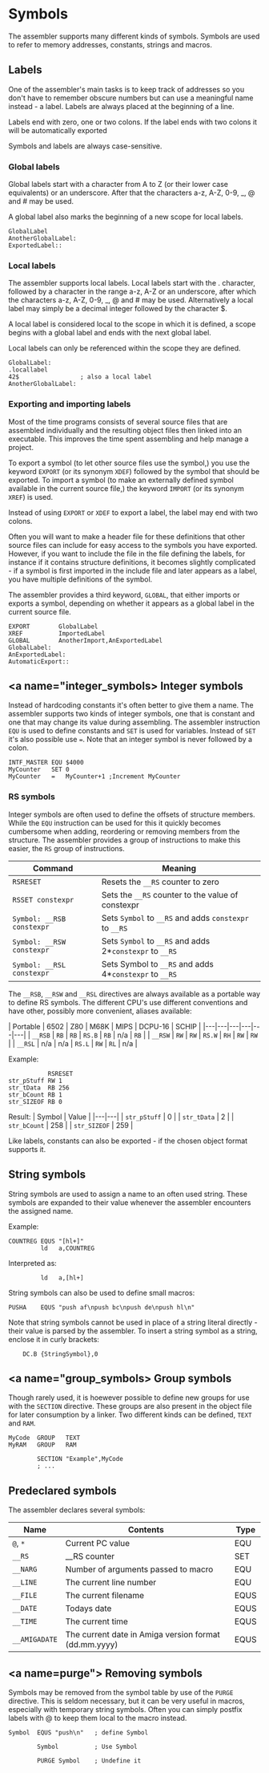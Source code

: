 # Symbols
The assembler supports many different kinds of symbols. Symbols are used to refer to memory addresses, constants, strings and macros.

## Labels
One of the assembler's main tasks is to keep track of addresses so you don't have to remember obscure numbers but can use a meaningful name instead - a label. Labels are always placed at the beginning of a line.

Labels end with zero, one or two colons. If the label ends with two colons it will be automatically exported

Symbols and labels are always case-sensitive.

### Global labels
Global labels start with a character from A to Z (or their lower case equivalents) or an underscore. After that the characters a-z, A-Z, 0-9, _, @ and # may be used. 

A global label also marks the beginning of a new scope for local labels.

```
GlobalLabel
AnotherGlobalLabel:
ExportedLabel::
```

### Local labels
The assembler supports local labels. Local labels start with the . character, followed by a character in the range a-z, A-Z or an underscore, after which the characters a-z, A-Z, 0-9, _, @ and # may be used. Alternatively a local label may simply be a decimal integer followed by the character $.

A local label is considered local to the scope in which it is defined, a scope begins with a global label and ends with the next global label.

Local labels can only be referenced within the scope they are defined.

```
GlobalLabel:
.locallabel
42$                 ; also a local label
AnotherGlobalLabel:
```

### <a name="import_export"></a> Exporting and importing labels

Most of the time programs consists of several source files that are assembled individually and the resulting object files then linked into an executable. This improves the time spent assembling and help manage a project.

To export a symbol (to let other source files use the symbol,) you use the keyword ```EXPORT``` (or its synonym ```XDEF```) followed by the symbol that should be exported. To import a symbol (to make an externally defined symbol available in the current source file,) the keyword ```IMPORT``` (or its synonym ```XREF```) is used.

Instead of using ```EXPORT``` or ```XDEF``` to export a label, the label may end with two colons.

Often you will want to make a header file for these definitions that other source files can include for easy access to the symbols you have exported. However, if you want to include the file in the file defining the labels, for instance if it contains structure definitions, it becomes slightly complicated - if a symbol is first imported in the include file and later appears as a label, you have multiple definitions of the symbol.

The assembler provides a third keyword, ```GLOBAL```, that either imports or exports a symbol, depending on whether it appears as a global label in the current source file.

```
EXPORT        GlobalLabel
XREF          ImportedLabel
GLOBAL        AnotherImport,AnExportedLabel
GlobalLabel:
AnExportedLabel:
AutomaticExport::
```

## <a name="integer_symbols></a> Integer symbols
Instead of hardcoding constants it's often better to give them a name. The assembler supports two kinds of integer symbols, one that is constant and one that may change its value during assembling. The assembler instruction ```EQU``` is used to define constants and ```SET``` is used for variables. Instead of ```SET``` it's also possible use ```=```. Note that an integer symbol is never followed by a colon.

```
INTF_MASTER EQU $4000
MyCounter   SET 0
MyCounter   =   MyCounter+1 ;Increment MyCounter
```

### <a name="rs_symbols"></a> RS symbols
Integer symbols are often used to define the offsets of structure members. While the ```EQU``` instruction can be used for this it quickly becomes cumbersome when adding, reordering or removing members from the structure. The assembler provides a group of instructions to make this easier, the ```RS``` group of instructions.

| Command | Meaning |
|---|---|
| ```RSRESET``` | Resets the ```__RS``` counter to zero |
| ```RSSET constexpr``` | Sets the ```__RS``` counter to the value of constexpr |
| ```Symbol: __RSB constexpr``` | Sets ```Symbol``` to ```__RS``` and adds ```constexpr``` to ```__RS``` |
| ```Symbol: __RSW constexpr``` | Sets ```Symbol``` to ```__RS``` and adds 2*```constexpr``` to ```__RS``` |
| ```Symbol: __RSL constexpr``` | Sets Symbol to ```__RS``` and adds 4*```constexpr``` to ```__RS``` |

The ```__RSB```, ```__RSW``` and ```__RSL``` directives are always available as a portable way to define RS symbols. The different CPU's use different conventions and have other, possibly more convenient, aliases available:

| Portable | 6502 | Z80 | M68K | MIPS | DCPU-16 | SCHIP |
|---|---|---|---|---|---|
| ```__RSB``` | ```RB``` | ```RB``` | ```RS.B``` | ```RB``` | n/a | ```RB``` |
| ```__RSW``` | ```RW``` | ```RW``` | ```RS.W``` | ```RH``` | ```RW``` | ```RW``` |
| ```__RSL``` | n/a | n/a | ```RS.L``` | ```RW``` | ```RL``` | n/a |

Example:
```
           RSRESET
str_pStuff RW 1
str_tData  RB 256
str_bCount RB 1
str_SIZEOF RB 0
```

Result:
| Symbol | Value |
|---|---|
| ```str_pStuff``` | 0 |
| ```str_tData``` | 2 |
| ```str_bCount``` | 258 |
| ```str_SIZEOF``` | 259 |

Like labels, constants can also be exported - if the chosen object format supports it.

## <a name="string_symbols"></a> String symbols
String symbols are used to assign a name to an often used string. These symbols are expanded to their value whenever the assembler encounters the assigned name.

Example:
```
COUNTREG EQUS "[hl+]"
         ld   a,COUNTREG
```

Interpreted as:
```
         ld   a,[hl+]
```

String symbols can also be used to define small macros:
```
PUSHA    EQUS "push af\npush bc\npush de\npush hl\n"
```

Note that string symbols cannot be used in place of a string literal directly - their value is parsed by the assembler. To insert a string symbol as a string, enclose it in curly brackets:

```
    DC.B {StringSymbol},0
```

## <a name="group_symbols></a> Group symbols
Though rarely used, it is hoewever possible to define new groups for use with the ```SECTION``` directive.
These groups are also present in the object file for later consumption by a linker. Two different kinds can be defined, ```TEXT``` and ```RAM```.

```
MyCode  GROUP   TEXT
MyRAM   GROUP   RAM

        SECTION "Example",MyCode
        ; ...
```


## Predeclared symbols
The assembler declares several symbols:

| Name | Contents | Type |
|---|---|---|
| ```@```, ```*``` | Current PC value | EQU |
| ```__RS``` | __RS counter | SET |
| ```__NARG``` | Number of arguments passed to macro | EQU |
| ```__LINE``` | The current line number | EQU |
| ```__FILE``` | The current filename | EQUS |
| ```__DATE``` | Todays date | EQUS |
| ```__TIME``` | The current time | EQUS |
| ```__AMIGADATE``` | The current date in Amiga version format (dd.mm.yyyy) | EQUS |

## <a name=purge"></a> Removing symbols

Symbols may be removed from the symbol table by use of the ```PURGE``` directive. This is seldom necessary,
but it can be very useful in macros, especially with temporary string symbols. Often you can simply postfix
labels with \@ to keep them local to the macro instead.

```
Symbol  EQUS "push\n"   ; define Symbol

        Symbol          ; Use Symbol

        PURGE Symbol    ; Undefine it
```

